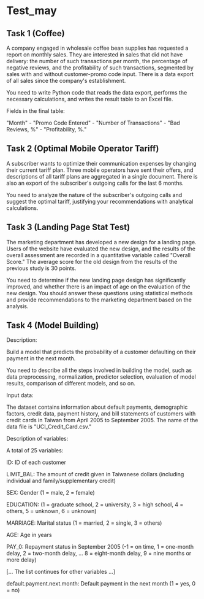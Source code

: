 # Test_may

## Task 1 (Coffee)

A company engaged in wholesale coffee bean supplies has requested a report on monthly sales. They are interested in sales that did not have delivery: the number of such transactions per month, the percentage of negative reviews, and the profitability of such transactions, segmented by sales with and without customer-promo code input. There is a data export of all sales since the company's establishment.

You need to write Python code that reads the data export, performs the necessary calculations, and writes the result table to an Excel file.

Fields in the final table:

"Month" - "Promo Code Entered" - "Number of Transactions" - "Bad Reviews, %" - "Profitability, %."


## Task 2 (Optimal Mobile Operator Tariff)

A subscriber wants to optimize their communication expenses by changing their current tariff plan. Three mobile operators have sent their offers, and descriptions of all tariff plans are aggregated in a single document. There is also an export of the subscriber's outgoing calls for the last 6 months.

You need to analyze the nature of the subscriber's outgoing calls and suggest the optimal tariff, justifying your recommendations with analytical calculations.


## Task 3 (Landing Page Stat Test)

The marketing department has developed a new design for a landing page. Users of the website have evaluated the new design, and the results of the overall assessment are recorded in a quantitative variable called "Overall Score." The average score for the old design from the results of the previous study is 30 points.

You need to determine if the new landing page design has significantly improved, and whether there is an impact of age on the evaluation of the new design. You should answer these questions using statistical methods and provide recommendations to the marketing department based on the analysis.

## Task 4 (Model Building)

Description:

Build a model that predicts the probability of a customer defaulting on their payment in the next month.

You need to describe all the steps involved in building the model, such as data preprocessing, normalization, predictor selection, evaluation of model results, comparison of different models, and so on.

Input data:

The dataset contains information about default payments, demographic factors, credit data, payment history, and bill statements of customers with credit cards in Taiwan from April 2005 to September 2005. The name of the data file is "UCI_Credit_Card.csv."

Description of variables:

A total of 25 variables:

ID: ID of each customer

LIMIT_BAL: The amount of credit given in Taiwanese dollars (including individual and family/supplementary credit)

SEX: Gender (1 = male, 2 = female)

EDUCATION: (1 = graduate school, 2 = university, 3 = high school, 4 = others, 5 = unknown, 6 = unknown)

MARRIAGE: Marital status (1 = married, 2 = single, 3 = others)

AGE: Age in years

PAY_0: Repayment status in September 2005 (-1 = on time, 1 = one-month delay, 2 = two-month delay, ... 8 = eight-month delay, 9 = nine months or more delay)

[... The list continues for other variables ...]

default.payment.next.month: Default payment in the next month (1 = yes, 0 = no)
